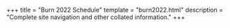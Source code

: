 +++
title = "Burn 2022 Schedule"
template = "burn2022.html"
description = "Complete site navigation and other collated information."
+++
